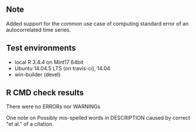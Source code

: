 ## Note
Added support for the common use case of computing standard error of an 
autocorrelated time series.

## Test environments
* local R 3.4.4 on Mint17 64bit
* Ubuntu 14.04.5 LTS (on travis-ci), 14.04
* win-builder (devel)

## R CMD check results
There were no ERRORs nor WARNINGs 

One note on Possibly mis-spelled words in DESCRIPTION
  caused by correct "et al." of a citation.



  